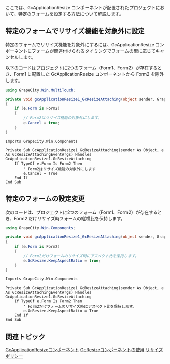 ここでは、GcApplicationResize コンポーネントが配置されたプロジェクトにおいて、特定のフォームを設定する方法について解説します。

## 特定のフォームでリサイズ機能を対象外に設定

特定のフォームでリサイズ機能を対象外にするには、GcApplicationResize コンポーネントにフォームが関連付けられるタイミングでフォームの型に応じてキャンセルします。

以下のコードはプロジェクトに2つのフォーム（Form1、Form2）が存在するとき、Form1 に配置した GcApplicationResize コンポーネントから Form2 を除外します。

```csharp
using GrapeCity.Win.MultiTouch;

private void gcApplicationResize1_GcResizeAttaching(object sender, GrapeCity.Win.Components.GcResizeAttachingEventArgs e)
{
    if (e.Form is Form2)
    {
        // Form2はリサイズ機能の対象外にします。
        e.Cancel = true;
    }
}
```

```vbnet
Imports GrapeCity.Win.Components

Private Sub GcApplicationResize1_GcResizeAttaching(sender As Object, e As GcResizeAttachingEventArgs) Handles GcApplicationResize1.GcResizeAttaching
    If TypeOf e.Form Is Form2 Then
        ' Form2はリサイズ機能の対象外にします
        e.Cancel = True
    End If
End Sub
```

## 特定のフォームの設定変更

次のコードは、プロジェクトに2つのフォーム（Form1、Form2）が存在するとき、Form2 だけリサイズ時フォームの縦横比を保持します。

```csharp
using GrapeCity.Win.Components;

private void gcApplicationResize1_GcResizeAttaching(object sender, GrapeCity.Win.Components.GcResizeAttachingEventArgs e)
{
    if (e.Form is Form2)
    {
        // Form2だけフォームのリサイズ時にアスペクト比を保持します。
        e.GcResize.KeepAspectRatio = true;
    }
}
```

```vbnet
Imports GrapeCity.Win.Components

Private Sub GcApplicationResize1_GcResizeAttaching(sender As Object, e As GcResizeAttachingEventArgs) Handles GcApplicationResize1.GcResizeAttaching
    If TypeOf e.Form Is Form2 Then
        ' Form2だけフォームのリサイズ時にアスペクト比を保持します。
        e.GcResize.KeepAspectRatio = True
    End If
End Sub
```

## 関連トピック

[GcApplicationResizeコンポーネント](gcdocsite__documentlink?toc-item-id=9d6e3991-6aca-44c1-acfd-236ba66bd808)
[GcResizeコンポーネントの使用](gcdocsite__documentlink?toc-item-id=5c8bb9a7-7249-4516-b24a-610423b509f7)
[リサイズポリシー](gcdocsite__documentlink?toc-item-id=ca506c6a-1ebd-49bc-a124-5dbe6248b7a2)